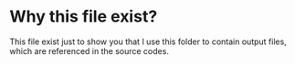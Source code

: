 # Why this file exist?

This file exist just to show you that I use this folder to contain output files, which are referenced in the source codes.